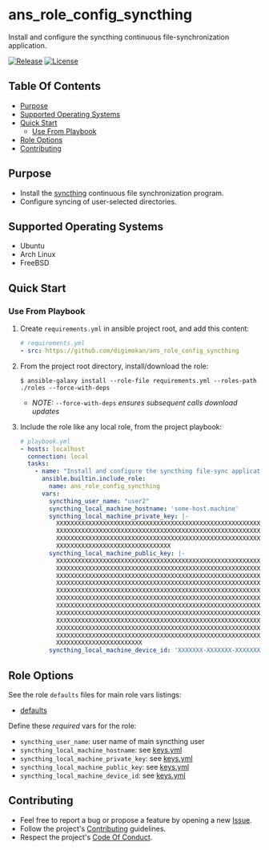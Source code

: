 # ans_role_config_syncthing

Install and configure the syncthing continuous file-synchronization application.

[![Release](https://img.shields.io/github/release/digimokan/ans_role_config_syncthing.svg?label=release)](https://github.com/digimokan/ans_role_config_syncthing/releases/latest "Latest Release Notes")
[![License](https://img.shields.io/badge/license-MIT-blue.svg?label=license)](LICENSE.md "Project License")

## Table Of Contents

* [Purpose](#purpose)
* [Supported Operating Systems](#supported-operating-systems)
* [Quick Start](#quick-start)
    * [Use From Playbook](#use-from-playbook)
* [Role Options](#role-options)
* [Contributing](#contributing)

## Purpose

* Install the [syncthing](https://syncthing.net/) continuous file
  synchronization program.
* Configure syncing of user-selected directories.

## Supported Operating Systems

* Ubuntu
* Arch Linux
* FreeBSD

## Quick Start

### Use From Playbook

1. Create `requirements.yml` in ansible project root, and add this content:

   ```yaml
   # requirements.yml
   - src: https://github.com/digimokan/ans_role_config_syncthing
   ```

2. From the project root directory, install/download the role:

   ```shell
   $ ansible-galaxy install --role-file requirements.yml --roles-path ./roles --force-with-deps
   ```

   * _NOTE:_ `--force-with-deps` _ensures subsequent calls download updates_

3. Include the role like any local role, from the project playbook:

   ```yaml
   # playbook.yml
   - hosts: localhost
     connection: local
     tasks:
       - name: "Install and configure the syncthing file-sync application"
         ansible.builtin.include_role:
           name: ans_role_config_syncthing
         vars:
           syncthing_user_name: "user2"
           syncthing_local_machine_hostname: 'some-host.machine'
           syncthing_local_machine_private_key: |-
             XXXXXXXXXXXXXXXXXXXXXXXXXXXXXXXXXXXXXXXXXXXXXXXXXXXXXXXXXXXXXXXX
             XXXXXXXXXXXXXXXXXXXXXXXXXXXXXXXXXXXXXXXXXXXXXXXXXXXXXXXXXXXXXXXX
             XXXXXXXXXXXXXXXXXXXXXXXXXXXXXXXXXXXXXXXXXXXXXXXXXXXXXXXXXXXXXXXX
             XXXXXXXXXXXXXXXXXXXXXXXXXXXXXXXX
           syncthing_local_machine_public_key: |-
             XXXXXXXXXXXXXXXXXXXXXXXXXXXXXXXXXXXXXXXXXXXXXXXXXXXXXXXXXXXXXXXX
             XXXXXXXXXXXXXXXXXXXXXXXXXXXXXXXXXXXXXXXXXXXXXXXXXXXXXXXXXXXXXXXX
             XXXXXXXXXXXXXXXXXXXXXXXXXXXXXXXXXXXXXXXXXXXXXXXXXXXXXXXXXXXXXXXX
             XXXXXXXXXXXXXXXXXXXXXXXXXXXXXXXXXXXXXXXXXXXXXXXXXXXXXXXXXXXXXXXX
             XXXXXXXXXXXXXXXXXXXXXXXXXXXXXXXXXXXXXXXXXXXXXXXXXXXXXXXXXXXXXXXX
             XXXXXXXXXXXXXXXXXXXXXXXXXXXXXXXXXXXXXXXXXXXXXXXXXXXXXXXXXXXXXXXX
             XXXXXXXXXXXXXXXXXXXXXXXXXXXXXXXXXXXXXXXXXXXXXXXXXXXXXXXXXXXXXXXX
             XXXXXXXXXXXXXXXXXXXXXXXXXXXXXXXXXXXXXXXXXXXXXXXXXXXXXXXXXXXXXXXX
             XXXXXXXXXXXXXXXXXXXXXXXXXXXXXXXXXXXXXXXXXXXXXXXXXXXXXXXXXXXXXXXX
             XXXXXXXXXXXXXXXXXXXXXXXXXXXXXXXXXXXXXXXXXXXXXXXXXXXXXXXXXXXXXXXX
             XXXXXXXXXXXXXXXXXXXXXXXXXXXXXXXXXXXXXXXXXXXXXXXXXXXXXXXXXXXXXXXX
             XXXXXXXXXXXXXXXXXXXXXXXX
           syncthing_local_machine_device_id: 'XXXXXXX-XXXXXXX-XXXXXXX-XXXXXXX-XXXXXXX-XXXXXXX-XXXXXXX-XXXXXXX'
   ```

## Role Options

See the role `defaults` files for main role vars listings:

  * [defaults](../defaults/main/)

Define these _required_ vars for the role:

  * `syncthing_user_name`: user name of main syncthing user
  * `syncthing_local_machine_hostname`: see [keys.yml](../defaults/main/keys.yml)
  * `syncthing_local_machine_private_key`: see [keys.yml](../defaults/main/keys.yml)
  * `syncthing_local_machine_public_key`: see [keys.yml](../defaults/main/keys.yml)
  * `syncthing_local_machine_device_id`: see [keys.yml](../defaults/main/keys.yml)

## Contributing

* Feel free to report a bug or propose a feature by opening a new
  [Issue](https://github.com/digimokan/ans_role_config_syncthing/issues).
* Follow the project's [Contributing](CONTRIBUTING.md) guidelines.
* Respect the project's [Code Of Conduct](CODE_OF_CONDUCT.md).

